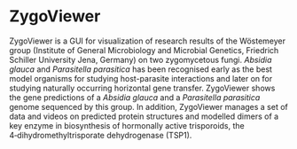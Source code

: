 # ZygoViewer

ZygoViewer is a GUI for visualization of research results of the Wöstemeyer group (Institute of General Microbiology and Microbial Genetics, Friedrich Schiller University Jena, Germany) on two zygomycetous fungi. _Absidia glauca_ and _Parasitella parasitica_ has been recognised early as the best model organisms for studying host-parasite interactions and later on for studying naturally occurring horizontal gene transfer. ZygoViewer shows the gene predictions of a _Absidia glauca_ and a _Parasitella parasitica_ genome sequenced by this group. In addition, ZygoViewer manages a set of data and videos on predicted protein structures and modelled dimers of a key enzyme in biosynthesis of hormonally active trisporoids, the 4‑dihydromethyltrisporate dehydrogenase (TSP1).
